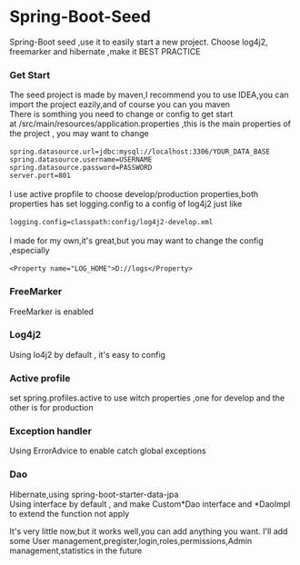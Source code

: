 # Spring-Boot-Seed
Spring-Boot seed ,use it to easily start a new project. Choose log4j2, freemarker and hibernate ,make it BEST PRACTICE

### Get Start
The seed project is made by maven,I recommend you to use IDEA,you can import the project eazily,and of course you can you maven
</br>There is somthing you need to change or config to get start
</br>at /src/main/resources/application.properties ,this is the main properties of the project , you may want to change
</br>
</br>``spring.datasource.url=jdbc:mysql://localhost:3306/YOUR_DATA_BASE``
</br>``spring.datasource.username=USERNAME``
</br>``spring.datasource.password=PASSWORD``
</br>``server.port=801``</br>
</br>
I use active propfile to choose develop/production properties,both properties has set logging.config to a config of log4j2 just like
</br></br>
``logging.config=classpath:config/log4j2-develop.xml``
</br></br>
I made for my own,it's great,but you may want to change the config ,especially 
</br></br> 
``<Property name="LOG_HOME">D://logs</Property>``



### FreeMarker
FreeMarker is enabled

### Log4j2
Using lo4j2 by default , it's easy to config

### Active profile
set spring.profiles.active to use witch properties ,one for develop and the other is for production

### Exception handler
Using ErrorAdvice to enable catch global exceptions

### Dao
Hibernate,using spring-boot-starter-data-jpa
</br>Using interface by default , and make Custom*Dao interface and *DaoImpl to extend the function not apply

    
It's very little now,but it works well,you can add anything you want.
I'll add some User management,pregister,login,roles,permissions,Admin management,statistics in the future 
